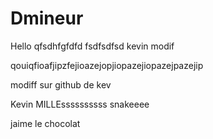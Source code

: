 # Dmineur
Hello
qfsdhfgfdfd
fsdfsdfsd
kevin modif

qouiqfioafjipzfejioazejopjiopazejiopazejpazejip

modiff sur github de kev


Kevin MILLEssssssssss snakeeee

jaime le chocolat
